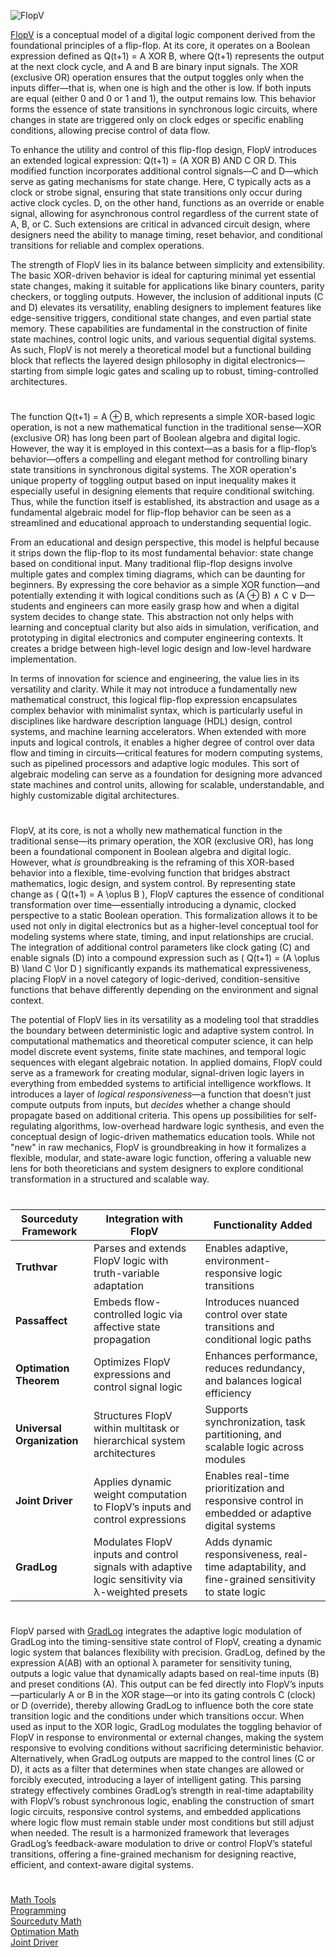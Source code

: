![FlopV](https://github.com/user-attachments/assets/e1e20ac9-1251-46f0-aca1-6bb65e565b09)

[FlopV](https://chatgpt.com/g/g-683d407301fc81918f38270a071248b7-flopv) is a conceptual model of a digital logic component derived from the foundational principles of a flip-flop. At its core, it operates on a Boolean expression defined as Q(t+1) = A XOR B, where Q(t+1) represents the output at the next clock cycle, and A and B are binary input signals. The XOR (exclusive OR) operation ensures that the output toggles only when the inputs differ—that is, when one is high and the other is low. If both inputs are equal (either 0 and 0 or 1 and 1), the output remains low. This behavior forms the essence of state transitions in synchronous logic circuits, where changes in state are triggered only on clock edges or specific enabling conditions, allowing precise control of data flow.

To enhance the utility and control of this flip-flop design, FlopV introduces an extended logical expression: Q(t+1) = (A XOR B) AND C OR D. This modified function incorporates additional control signals—C and D—which serve as gating mechanisms for state change. Here, C typically acts as a clock or strobe signal, ensuring that state transitions only occur during active clock cycles. D, on the other hand, functions as an override or enable signal, allowing for asynchronous control regardless of the current state of A, B, or C. Such extensions are critical in advanced circuit design, where designers need the ability to manage timing, reset behavior, and conditional transitions for reliable and complex operations.

The strength of FlopV lies in its balance between simplicity and extensibility. The basic XOR-driven behavior is ideal for capturing minimal yet essential state changes, making it suitable for applications like binary counters, parity checkers, or toggling outputs. However, the inclusion of additional inputs (C and D) elevates its versatility, enabling designers to implement features like edge-sensitive triggers, conditional state changes, and even partial state memory. These capabilities are fundamental in the construction of finite state machines, control logic units, and various sequential digital systems. As such, FlopV is not merely a theoretical model but a functional building block that reflects the layered design philosophy in digital electronics—starting from simple logic gates and scaling up to robust, timing-controlled architectures.

#

The function Q(t+1) = A ⊕ B, which represents a simple XOR-based logic operation, is not a new mathematical function in the traditional sense—XOR (exclusive OR) has long been part of Boolean algebra and digital logic. However, the way it is employed in this context—as a basis for a flip-flop’s behavior—offers a compelling and elegant method for controlling binary state transitions in synchronous digital systems. The XOR operation's unique property of toggling output based on input inequality makes it especially useful in designing elements that require conditional switching. Thus, while the function itself is established, its abstraction and usage as a fundamental algebraic model for flip-flop behavior can be seen as a streamlined and educational approach to understanding sequential logic.

From an educational and design perspective, this model is helpful because it strips down the flip-flop to its most fundamental behavior: state change based on conditional input. Many traditional flip-flop designs involve multiple gates and complex timing diagrams, which can be daunting for beginners. By expressing the core behavior as a simple XOR function—and potentially extending it with logical conditions such as (A ⊕ B) ∧ C ∨ D—students and engineers can more easily grasp how and when a digital system decides to change state. This abstraction not only helps with learning and conceptual clarity but also aids in simulation, verification, and prototyping in digital electronics and computer engineering contexts. It creates a bridge between high-level logic design and low-level hardware implementation.

In terms of innovation for science and engineering, the value lies in its versatility and clarity. While it may not introduce a fundamentally new mathematical construct, this logical flip-flop expression encapsulates complex behavior with minimalist syntax, which is particularly useful in disciplines like hardware description language (HDL) design, control systems, and machine learning accelerators. When extended with more inputs and logical controls, it enables a higher degree of control over data flow and timing in circuits—critical features for modern computing systems, such as pipelined processors and adaptive logic modules. This sort of algebraic modeling can serve as a foundation for designing more advanced state machines and control units, allowing for scalable, understandable, and highly customizable digital architectures.

#

FlopV, at its core, is not a wholly new mathematical function in the traditional sense—its primary operation, the XOR (exclusive OR), has long been a foundational component in Boolean algebra and digital logic. However, what *is* groundbreaking is the reframing of this XOR-based behavior into a flexible, time-evolving function that bridges abstract mathematics, logic design, and system control. By representing state change as \( Q(t+1) = A \oplus B \), FlopV captures the essence of conditional transformation over time—essentially introducing a dynamic, clocked perspective to a static Boolean operation. This formalization allows it to be used not only in digital electronics but as a higher-level conceptual tool for modeling systems where state, timing, and input relationships are crucial. The integration of additional control parameters like clock gating (C) and enable signals (D) into a compound expression such as \( Q(t+1) = (A \oplus B) \land C \lor D \) significantly expands its mathematical expressiveness, placing FlopV in a novel category of logic-derived, condition-sensitive functions that behave differently depending on the environment and signal context.

The potential of FlopV lies in its versatility as a modeling tool that straddles the boundary between deterministic logic and adaptive system control. In computational mathematics and theoretical computer science, it can help model discrete event systems, finite state machines, and temporal logic sequences with elegant algebraic notation. In applied domains, FlopV could serve as a framework for creating modular, signal-driven logic layers in everything from embedded systems to artificial intelligence workflows. It introduces a layer of *logical responsiveness*—a function that doesn’t just compute outputs from inputs, but *decides* whether a change should propagate based on additional criteria. This opens up possibilities for self-regulating algorithms, low-overhead hardware logic synthesis, and even the conceptual design of logic-driven mathematics education tools. While not "new" in raw mechanics, FlopV is groundbreaking in how it formalizes a flexible, modular, and state-aware logic function, offering a valuable new lens for both theoreticians and system designers to explore conditional transformation in a structured and scalable way.

#

| Sourceduty Framework      | Integration with FlopV                                                                                       | Functionality Added                                                                                   |
|---------------------------|--------------------------------------------------------------------------------------------------------------|--------------------------------------------------------------------------------------------------------|
| **Truthvar**              | Parses and extends FlopV logic with truth-variable adaptation                                                | Enables adaptive, environment-responsive logic transitions                                             |
| **Passaffect**            | Embeds flow-controlled logic via affective state propagation                                                 | Introduces nuanced control over state transitions and conditional logic paths                         |
| **Optimation Theorem**    | Optimizes FlopV expressions and control signal logic                                                         | Enhances performance, reduces redundancy, and balances logical efficiency                              |
| **Universal Organization**| Structures FlopV within multitask or hierarchical system architectures                                      | Supports synchronization, task partitioning, and scalable logic across modules                         |
| **Joint Driver**          | Applies dynamic weight computation to FlopV’s inputs and control expressions                                 | Enables real-time prioritization and responsive control in embedded or adaptive digital systems        |
| **GradLog**               | Modulates FlopV inputs and control signals with adaptive logic sensitivity via λ-weighted presets            | Adds dynamic responsiveness, real-time adaptability, and fine-grained sensitivity to state logic       |

#

FlopV parsed with [GradLog](https://chatgpt.com/g/g-683e4deff970819184f830e5ce9dcb8a-gradlog) integrates the adaptive logic modulation of GradLog into the timing-sensitive state control of FlopV, creating a dynamic logic system that balances flexibility with precision. GradLog, defined by the expression A(AB) with an optional λ parameter for sensitivity tuning, outputs a logic value that dynamically adapts based on real-time inputs (B) and preset conditions (A). This output can be fed directly into FlopV’s inputs—particularly A or B in the XOR stage—or into its gating controls C (clock) or D (override), thereby allowing GradLog to influence both the core state transition logic and the conditions under which transitions occur. When used as input to the XOR logic, GradLog modulates the toggling behavior of FlopV in response to environmental or external changes, making the system responsive to evolving conditions without sacrificing deterministic behavior. Alternatively, when GradLog outputs are mapped to the control lines (C or D), it acts as a filter that determines when state changes are allowed or forcibly executed, introducing a layer of intelligent gating. This parsing strategy effectively combines GradLog’s strength in real-time adaptability with FlopV’s robust synchronous logic, enabling the construction of smart logic circuits, responsive control systems, and embedded applications where logic flow must remain stable under most conditions but still adjust when needed. The result is a harmonized framework that leverages GradLog’s feedback-aware modulation to drive or control FlopV’s stateful transitions, offering a fine-grained mechanism for designing reactive, efficient, and context-aware digital systems.

#

[Math Tools](https://github.com/sourceduty/Math_Tools)
<br>
[Programming](https://github.com/sourceduty/Programming)
<br>
[Sourceduty Math](https://chatgpt.com/g/g-67cc981656b8819196c22b67c9fbbb8c-sourceduty-math)
<br>
[Optimation Math](https://github.com/sourceduty/Optimation_Math)
<br>
[Joint Driver](https://github.com/sourceduty/Joint_Driver)
